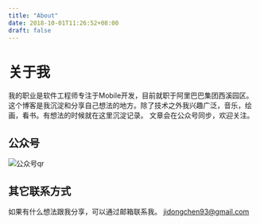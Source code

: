 ```yaml
---
title: "About"
date: 2018-10-01T11:26:52+08:00
draft: false
---
```


# 关于我

我的职业是软件工程师专注于Mobile开发，目前就职于阿里巴巴集团西溪园区。
这个博客是我沉淀和分享自己想法的地方。除了技术之外我兴趣广泛，音乐，绘画，看书。有想法的时候就在这里沉淀记录。
文章会在公众号同步，欢迎关注。
## 公众号

![公众号qr](/image/qrcode_for_wechat.jpg)


## 其它联系方式 
如果有什么想法跟我分享，可以通过邮箱联系我。
[jidongchen93@gmail.com](mailto:jidongchen93@gmail.com)


